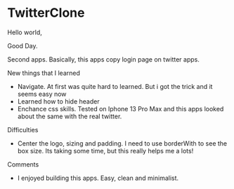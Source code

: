 # TwitterClone

Hello world,

Good Day.

Second apps. Basically, this apps copy login page on twitter apps. 

New things that I learned
- Navigate. At first was quite hard to learned. But i got the trick and it seems easy now
- Learned how to hide header
- Enchance css skills. Tested on Iphone 13 Pro Max and this apps looked about the same with the real twitter.

Difficulties
- Center the logo, sizing and padding. I need to use borderWith to see the box size. Its taking some time, but this really helps me a lots!

Comments
- I enjoyed building this apps. Easy, clean and minimalist. 
